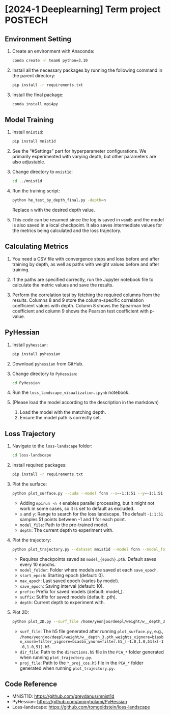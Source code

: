 # [2024-1 Deeplearning] Term project POSTECH

## Environment Setting

1. Create an environment with Anaconda:
    ```bash
    conda create -n team6 python=3.10
    ```

2. Install all the necessary packages by running the following command in the parent directory:
    ```bash
    pip install -r requirements.txt
    ```

3. Install the final package:
    ```bash
    conda install mpi4py
    ```

## Model Training

1. Install `mnist1d`:
    ```bash
    pip install mnist1d
    ```

2. See the “#Settings” part for hyperparameter configurations. We primarily experimented with varying depth, but other parameters are also adjustable.

3. Change directory to `mnist1d`:
    ```bash
    cd ../mnist1d
    ```

4. Run the training script:
    ```bash
    python he_test_by_depth_final.py -depth=n
    ```
    Replace `n` with the desired depth value.

5. This code can be resumed since the log is saved in `wandb` and the model is also saved in a local checkpoint. It also saves intermediate values for the metrics being calculated and the loss trajectory.

## Calculating Metrics

1. You need a CSV file with convergence steps and loss before and after training by depth, as well as paths with weight values before and after training.

2. If the paths are specified correctly, run the Jupyter notebook file to calculate the metric values and save the results.

3. Perform the correlation test by fetching the required columns from the results. Columns 8 and 9 store the column-specific correlation coefficient values with depth. Column 8 shows the Spearman test coefficient and column 9 shows the Pearson test coefficient with p-value.

## PyHessian

1. Install `pyhessian`:
    ```bash
    pip install pyhessian
    ```

2. Download `pyhessian` from GitHub.

3. Change directory to `PyHessian`:
    ```bash
    cd PyHessian
    ```

4. Run the `loss_landscape_visualization.ipynb` notebook.

5. (Please load the model according to the description in the markdown)
    1. Load the model with the matching depth.
    2. Ensure the model path is correctly set.

## Loss Trajectory

1. Navigate to the `loss-landscape` folder:
    ```bash
    cd loss-landscape
    ```

2. Install required packages:
    ```bash
    pip install -r requirements.txt
    ```

3. Plot the surface:
    ```bash
    python plot_surface.py --cuda --model fcnn --x=-1:1:51 --y=-1:1:51 --model_file /home/yeonjoo/deepl/weight/depth1/w__depth_1.pth --dir_type weights --xnorm filter --xignore biasbn --ynorm filter --yignore biasbn --plot --depth 1 --raw_data
    ```
    - Adding `mpirun -n 4` enables parallel processing, but it might not work in some cases, so it is set to default as excluded.
    - `x` and `y`: Range to search for the loss landscape. The default `-1:1:51` samples 51 points between -1 and 1 for each point.
    - `model_file`: Path to the pre-trained model.
    - `depth`: The current depth to experiment with.

4. Plot the trajectory:
    ```bash
    python plot_trajectory.py --dataset mnist1d --model fcnn --model_folder model_save_folder --start_epoch 0 --max_epoch 300 --save_epoch 10 --prefix model_ --suffix .pth --depth 1
    ```
    - Requires checkpoints saved as `model_{epoch}.pth`. Default saves every 10 epochs.
    - `model_folder`: Folder where models are saved at each `save_epoch`.
    - `start_epoch`: Starting epoch (default: 0).
    - `max_epoch`: Last saved epoch (varies by model).
    - `save_epoch`: Saving interval (default: 10).
    - `prefix`: Prefix for saved models (default: model_).
    - `suffix`: Suffix for saved models (default: .pth).
    - `depth`: Current depth to experiment with.

5. Plot 2D:
    ```bash
    python plot_2D.py --surf_file /home/yeonjoo/deepl/weight/w__depth_3.pth_weights_xignore=biasbn_xnorm=filter_yignore=biasbn_ynorm=filter.h5_[-1.0,1.0,51]x[-1.0,1.0,51].h5 --dir_file /model_folder/PCA_directions.h5 --proj_file /model_folder/PCA_proj_cos.h5
    ```
    - `surf_file`: The h5 file generated after running `plot_surface.py`, e.g., `/home/yeonjoo/deepl/weight/w__depth_3.pth_weights_xignore=biasbn_xnorm=filter_yignore=biasbn_ynorm=filter.h5_[-1.0,1.0,51]x[-1.0,1.0,51].h5`.
    - `dir_file`: Path to the `directions.h5` file in the `PCA_*` folder generated when running `plot_trajectory.py`.
    - `proj_file`: Path to the `*_proj_cos.h5` file in the `PCA_*` folder generated when running `plot_trajectory.py`.

## Code Reference
   - MNIST1D:
     https://github.com/greydanus/mnist1d
   - PyHessian:
     https://github.com/amirgholami/PyHessian
   - Loss-landscape:
     https://github.com/tomgoldstein/loss-landscape
